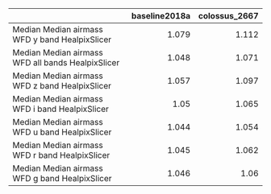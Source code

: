 |                                                   |   baseline2018a |   colossus_2667 |
|:--------------------------------------------------|----------------:|----------------:|
| Median Median airmass WFD y band HealpixSlicer    |           1.079 |           1.112 |
| Median Median airmass WFD all bands HealpixSlicer |           1.048 |           1.071 |
| Median Median airmass WFD z band HealpixSlicer    |           1.057 |           1.097 |
| Median Median airmass WFD i band HealpixSlicer    |           1.05  |           1.065 |
| Median Median airmass WFD u band HealpixSlicer    |           1.044 |           1.054 |
| Median Median airmass WFD r band HealpixSlicer    |           1.045 |           1.062 |
| Median Median airmass WFD g band HealpixSlicer    |           1.046 |           1.06  |
